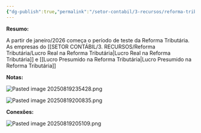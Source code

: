 ```yaml
---
{"dg-publish":true,"permalink":"/setor-contabil/3-recursos/reforma-tributaria/transicao/","dgPassFrontmatter":true,"created":"2025-08-14T08:59:56.849-03:00","updated":"2025-08-20T21:50:59.744-03:00"}
---
```


**Resumo:**

A partir de janeiro/2026 começa o período de teste da Reforma Tributária.
As empresas do [[SETOR CONTÁBIL/3. RECURSOS/Reforma Tributária/Lucro Real na Reforma Tributária\|Lucro Real na Reforma Tributária]] e [[Lucro Presumido na Reforma Tributária\|Lucro Presumido na Reforma Tributária]]

**Notas:**

![Pasted image 20250819235428.png](/img/user/4%20ARQUIVOS/Pasted%20image%2020250819235428.png)

![Pasted image 20250819200835.png](/img/user/4%20ARQUIVOS/Pasted%20image%2020250819200835.png)

**Conexões:**


![Pasted image 20250819205109.png](/img/user/4%20ARQUIVOS/Pasted%20image%2020250819205109.png)
